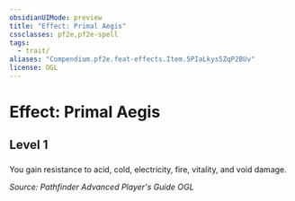 ```yaml
---
obsidianUIMode: preview
title: "Effect: Primal Aegis"
cssclasses: pf2e,pf2e-spell
tags:
  - trait/
aliases: "Compendium.pf2e.feat-effects.Item.5PIaLkys5ZqP2BUv"
license: OGL
---
```

# Effect: Primal Aegis
## Level 1
### 






You gain resistance to acid, cold, electricity, fire, vitality, and void damage.

*Source: Pathfinder Advanced Player's Guide*
*OGL*